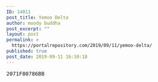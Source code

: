 ```yaml
---
ID: 14011
post_title: Yemoo Delta
author: moody buddha
post_excerpt: ""
layout: post
permalink: >
  https://portalrepository.com/2019/09/11/yemoo-delta/
published: true
post_date: 2019-09-11 16:10:18
---
```

<pre>2071F80786BB</pre>